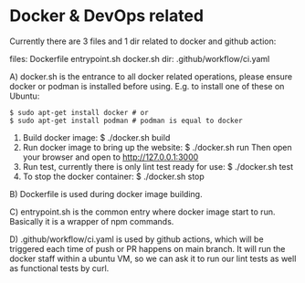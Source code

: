 # Docker & DevOps related

Currently there are 3 files and 1 dir related to docker and github action:

files:
    Dockerfile
    entrypoint.sh
    docker.sh
dir:
    .github/workflow/ci.yaml

A) docker.sh is the entrance to all docker related operations, please ensure docker
or podman is installed before using. E.g. to install one of these on Ubuntu:

    $ sudo apt-get install docker # or
    $ sudo apt-get install podman # podman is equal to docker

1. Build docker image:
    $ ./docker.sh build
2. Run docker image to bring up the website:
    $ ./docker.sh run
   Then open your browser and open to http://127.0.0.1:3000
3. Run test, currently there is only lint test ready for use:
    $ ./docker.sh test
4. To stop the docker container:
    $ ./docker.sh stop

B) Dockerfile is used during docker image building.

C) entrypoint.sh is the common entry where docker image start to run. Basically
   it is a wrapper of npm commands.

D) .github/workflow/ci.yaml is used by github actions, which will be triggered
   each time of push or PR happens on main branch. It will run the docker staff
   within a ubuntu VM, so we can ask it to run our lint tests as well as functional
   tests by curl.
